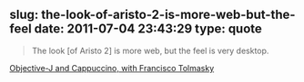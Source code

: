slug: the-look-of-aristo-2-is-more-web-but-the-feel
date: 2011-07-04 23:43:29
type: quote
---

> The look [of Aristo 2] is more web, but the feel is very desktop.

[Objective-J and Cappuccino, with Francisco Tolmasky](http://www.stateofcode.com/2011/07/francisco-tolmasky/)

